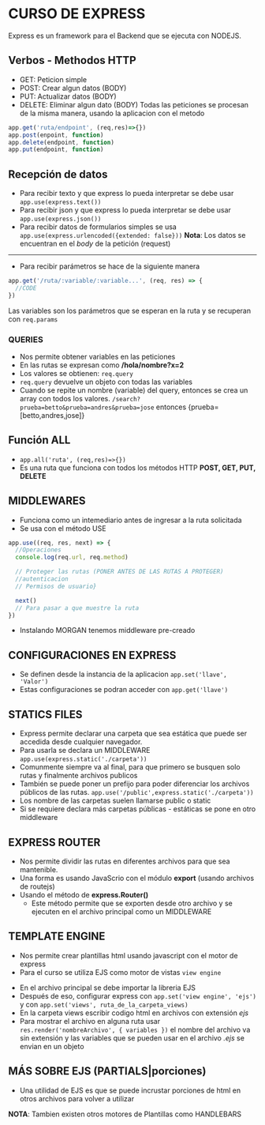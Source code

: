 # CURSO DE EXPRESS
Express es un framework para el Backend que se ejecuta con NODEJS. 


## Verbos - Methodos HTTP
- GET: Peticion simple
- POST: Crear algun datos (BODY)
- PUT: Actualizar datos (BODY)
- DELETE: Eliminar algun dato (BODY)
Todas las peticiones se procesan de la misma manera, usando la aplicacion con el metodo
```js
app.get('ruta/endpoint', (req,res)=>{})
app.post(enpoint, function)
app.delete(endpoint, function)
app.put(endpoint, function)
```

## Recepción de datos 
- Para recibir texto y que express lo pueda interpretar se debe usar `app.use(express.text())`
- Para recibir json y que express lo pueda interpretar se debe usar `app.use(express.json())`
- Para recibir datos de formularios simples se usa `app.use(express.urlencoded({extended: false}))`
**Nota**: Los datos se encuentran en el _body_ de la petición (request)
<hr>

- Para recibir parámetros se hace de la siguiente manera
```js
app.get('/ruta/:variable/:variable...', (req, res) => {
  //CODE
})
```
Las variables son los parámetros que se esperan en la ruta y se recuperan con `req.params`

### QUERIES
- Nos permite obtener variables en las peticiones 
- En las rutas se expresan como **/hola/nombre?x=2**
- Los valores se obtienen: `req.query`
- `req.query` devuelve un objeto con todas las variables
- Cuando se repite un nombre (variable) del query, entonces se crea un array con todos los valores. `/search?prueba=betto&prueba=andres&prueba=jose` entonces {prueba=[betto,andres,jose]}

## Función ALL
- `app.all('ruta', (req,res)=>{})`
- Es una ruta que funciona con todos los métodos HTTP **POST, GET, PUT, DELETE**

## MIDDLEWARES
- Funciona como un intemediario antes de ingresar a la ruta solicitada
- Se usa con el método USE
```js
app.use((req, res, next) => {
  //Operaciones
  console.log(req.url, req.method)

  // Proteger las rutas (PONER ANTES DE LAS RUTAS A PROTEGER)
  //autenticacion 
  // Permisos de usuario}

  next() 
  // Para pasar a que muestre la ruta
})
```
- Instalando MORGAN tenemos middleware pre-creado

## CONFIGURACIONES EN EXPRESS
- Se definen desde la instancia de la aplicacion `app.set('llave', 'Valor')`
- Estas configuraciones se podran acceder con `app.get('llave')`

## STATICS FILES 
- Express permite declarar una carpeta que sea estática que puede ser accedida desde cualquier navegador.
- Para usarla se declara un MIDDLEWARE `app.use(express.static('./carpeta'))`
- Comunmente siempre va al final, para que primero se busquen solo rutas y finalmente archivos publicos
- También se puede poner un prefijo para poder diferenciar los archivos públicos de las rutas. `app.use('/public',express.static('./carpeta'))` 
- Los nombre de las carpetas suelen llamarse public o static
- Si se requiere declara más carpetas públicas - estáticas se pone en otro middleware

## EXPRESS ROUTER
- Nos permite dividir las rutas en diferentes archivos para que sea mantenible.
- Una forma es usando JavaScrio con el módulo **export** (usando archivos de routejs)
- Usando el método de **express.Router()**
  * Este método permite que se exporten desde otro archivo y se ejecuten en el archivo principal como un MIDDLEWARE

## TEMPLATE ENGINE
- Nos permite crear plantillas html usando javascript con el motor de express
- Para el curso se utiliza EJS como motor de vistas `view engine`
* En el archivo principal se debe importar la libreria EJS
* Después de eso, configurar express con `app.set('view engine', 'ejs')` y con `app.set('views', ruta_de_la_carpeta_views)`
* En la carpeta views escribir codigo html en archivos con extensión _ejs_ 
* Para mostrar el archivo en alguna ruta usar `res.render('nombreArchivo', { variables })` el nombre del archivo va sin extensión y las variables que se pueden usar en el archivo _.ejs_ se envian en un objeto 

## MÁS SOBRE EJS (PARTIALS|porciones)
- Una utilidad de EJS es que se puede incrustar porciones de html en otros archivos para volver a utilizar

**NOTA**: Tambien existen otros motores de Plantillas como HANDLEBARS
